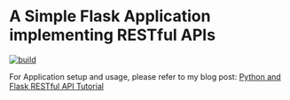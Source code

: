 # A Simple Flask Application implementing RESTful APIs

[![build](https://github.com/ajtechdeveloper/FlaskREST/actions/workflows/build.yml/badge.svg)](https://github.com/ajtechdeveloper/FlaskREST/actions/workflows/build.yml)

For Application setup and usage, please refer to my blog post: [Python and Flask RESTful API Tutorial](http://softwaredevelopercentral.blogspot.com/2017/12/python-and-flask-restful-api-tutorial.html)

